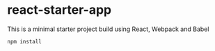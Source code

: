 # react-starter-app
This is a minimal starter project build using React, Webpack and Babel




```
npm install
```
